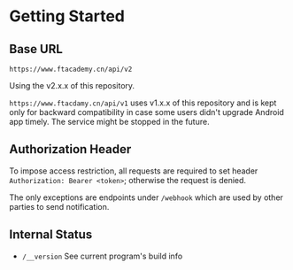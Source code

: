# Getting Started

## Base URL

```
https://www.ftacademy.cn/api/v2
```

Using the v2.x.x of this repository.

`https://www.ftacdamy.cn/api/v1` uses v1.x.x of this repository and is kept only for backward compatibility in case some users didn't upgrade Android app timely. The service might be stopped in the future.

## Authorization Header

To impose access restriction, all requests are required to set header `Authorization: Bearer <token>`; otherwise the request is denied.

The only exceptions are endpoints under `/webhook` which are used by other parties to send notification.

## Internal Status

* `/__version` See current program's build info

